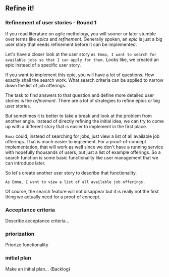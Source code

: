 ## Refine it!

### Refinement of user stories - Round 1

If you read literature on agile methology, you will sooner or later stumble over terms like _epics_ and _refinement_. Generally spoken, an _epic_ is just a big user story that needs refinement before it can be implemented.

Let's have a closer look at the user story `As Emma, I want to search for available jobs so that I can apply for them.` Looks like, we created an epic instead of a specific user story.

If you want to implement this epic, you will have a lot of questions. How exactly shall the search work. What search criteria can be applied to narrow down the list of job offerings.

The task to find answers to that question and define more detailed user stories is the _refinement_. There are a lot of strategies to refine epics or big user stories.

But sometimes it is better to take a break and look at the problem from another angle. Instead of directly refining the initial idea, we can try to come up with a different story that is easier to implement in the first place.

`Emma` could, instead of searching for jobs, just view a list of all available job offerings. That is much easier to implement. For a proof-of-concept implementation, that will work as well since we don't have a running service with hopefully thousands of users, but just a list of example offerings. So a search function is some basic functionality like user management that we can introduce later.

So let's create another user story to describe that functionality.

`As Emma, I want to view a list of all available job offerings.`

Of course, the search feature will not disappear but it is really not the first thing we actually need for a proof of concept.

###  Acceptance criteria

Describe acceptance criteria...
### priorization

Priorize functionality

### initial plan

Make an initial plan... (Backlog)